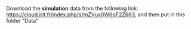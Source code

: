 Download the **simulation** data from the following link: 
https://cloud.irit.fr/index.php/s/mZVux0W6qF2Z663, and then put in this folder "Data" 